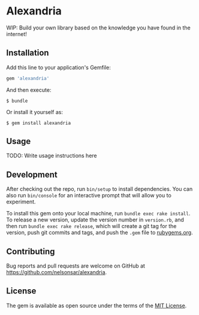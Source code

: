 # Alexandria

WIP: Build your own library based on the knowledge you have found in the internet!

## Installation

Add this line to your application's Gemfile:

```ruby
gem 'alexandria'
```

And then execute:

    $ bundle

Or install it yourself as:

    $ gem install alexandria

## Usage

TODO: Write usage instructions here

## Development

After checking out the repo, run `bin/setup` to install dependencies. You can also run `bin/console` for an interactive prompt that will allow you to experiment.

To install this gem onto your local machine, run `bundle exec rake install`. To release a new version, update the version number in `version.rb`, and then run `bundle exec rake release`, which will create a git tag for the version, push git commits and tags, and push the `.gem` file to [rubygems.org](https://rubygems.org).

## Contributing

Bug reports and pull requests are welcome on GitHub at https://github.com/nelsonsar/alexandria.


## License

The gem is available as open source under the terms of the [MIT License](http://opensource.org/licenses/MIT).

